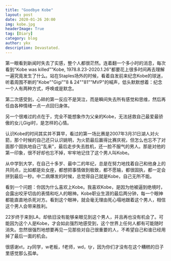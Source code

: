 ```yaml
---
title: "Goodbye Kobe"
layout: post
date: 2020-01-26 20:00
img: kobe.jpg
headerImage: True
tag: [Diary]
category: blog
author: ykx
description: Devastated.
---
```




第一眼看到新闻时失去了实感，整个人都很茫然。连着翻一个多小时的消息，每次看到"Kobe was killed""Kobe, 1978.8.23-2020.1.26"都要花上很多时间再去理解一遍究竟发生了什么。站在Staples场外的时候，看着自发前来纪念Kobe的球迷，听着周围不断的"Kobe""Gigi""8 & 24""81""MVP"的喊声，低头默默想着：纪念一个人有两种方式，呼唤或是默念。

第二次感受到，心碎的第一反应不是哭泣，而是瞬间失去所有感觉和思维，然后再任由各种情绪一点一点回归身体。

另一个很难过的点在于，完全不能想象作为父亲的Kobe，无法拯救自己最爱最骄傲的女儿Gigi时，是怎样的心情。

认识Kobe的时间其实并不算早，看过的第一场比赛是2007年3月31日湖人对火箭，那个时候的自己还只认识姚明，为火箭最后赢得比赛庆祝，但怎么也忘不了对面那个固执地自己"乱来"，最后走步失去胜机，还一脸不服气的男人。那是对他的第一印象，很不好却也忘不掉，牢牢地记住了这个男人叫Kobe。

从中学到大学，在自己十多岁、最中二的年纪，总是在努力地找着自己和他身上的共同点，比如都是处女座，都想把事情做到极致，都不愿输，都很固执，都一定会拼到最后一秒。中二病爆发的时候，总觉得自己就是Kobe，自己无所不能。

看到一个问题：你因为什么喜欢上Kobe。我喜欢Kobe，是因为他被逼到绝境时，会露出咬牙切齿的表情和吃人的眼神。Kobe职业生涯的最后两分钟，每一个眼神都能直直地杀死对方。看到这个眼神，就会毫无理由死心塌地跟着这个男人，相信这个男人会带来胜利。

22岁终于来到LA，却依旧没有能够亲眼见到这个男人，并且再也没有机会了。可能因为这个人是Kobe，才会如此强烈地感受到，这个世界上任何人都有可能随时消失。忽然很强烈地想要再见一见那些对自己很重要的人，不希望自己和谁已经用掉了最后一面的机会。

很感谢xt，zy同学，w老板，f老师，wd，tjr，因为你们才没有在这个糟糕的日子里感觉那么孤单。